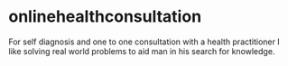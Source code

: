 # onlinehealthconsultation
For self diagnosis and one to one consultation with a health practitioner
I like solving real world problems to aid man in his search for knowledge.
